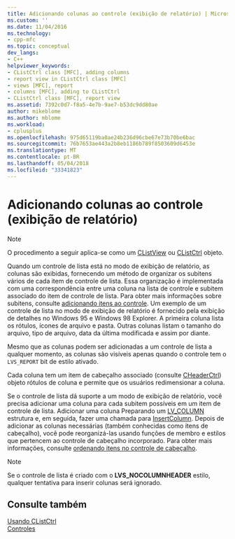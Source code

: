 ```yaml
---
title: Adicionando colunas ao controle (exibição de relatório) | Microsoft Docs
ms.custom: ''
ms.date: 11/04/2016
ms.technology:
- cpp-mfc
ms.topic: conceptual
dev_langs:
- C++
helpviewer_keywords:
- CListCtrl class [MFC], adding columns
- report view in CListCtrl class [MFC]
- views [MFC], report
- columns [MFC], adding to CListCtrl
- CListCtrl class [MFC], report view
ms.assetid: 7392c0d7-f8a5-4e7b-9ae7-b53dc9dd80ae
author: mikeblome
ms.author: mblome
ms.workload:
- cplusplus
ms.openlocfilehash: 975d65119ba0ae24b236d96cbe67e73b70be6bac
ms.sourcegitcommit: 76b7653ae443a2b8eb1186b789f8503609d6453e
ms.translationtype: MT
ms.contentlocale: pt-BR
ms.lasthandoff: 05/04/2018
ms.locfileid: "33341823"
---
```

# <a name="adding-columns-to-the-control-report-view"></a>Adicionando colunas ao controle (exibição de relatório)
> [!NOTE]
>  O procedimento a seguir aplica-se como um [CListView](../mfc/reference/clistview-class.md) ou [CListCtrl](../mfc/reference/clistctrl-class.md) objeto.  
  
 Quando um controle de lista está no modo de exibição de relatório, as colunas são exibidas, fornecendo um método de organizar os subitens vários de cada item de controle de lista. Essa organização é implementada com uma correspondência entre uma coluna na lista de controle e subitem associado do item de controle de lista. Para obter mais informações sobre subitens, consulte [adicionando itens ao controle](../mfc/adding-items-to-the-control.md). Um exemplo de um controle de lista no modo de exibição de relatório é fornecido pela exibição de detalhes no Windows 95 e Windows 98 Explorer. A primeira coluna lista os rótulos, ícones de arquivo e pasta. Outras colunas listam o tamanho do arquivo, tipo de arquivo, data da última modificada e assim por diante.  
  
 Mesmo que as colunas podem ser adicionadas a um controle de lista a qualquer momento, as colunas são visíveis apenas quando o controle tem o `LVS_REPORT` bit de estilo ativado.  
  
 Cada coluna tem um item de cabeçalho associado (consulte [CHeaderCtrl](../mfc/reference/cheaderctrl-class.md)) objeto rótulos de coluna e permite que os usuários redimensionar a coluna.  
  
 Se o controle de lista dá suporte a um modo de exibição de relatório, você precisa adicionar uma coluna para cada subitem possíveis em um item de controle de lista. Adicionar uma coluna Preparando um [LV_COLUMN](http://msdn.microsoft.com/library/windows/desktop/bb774743) estrutura e, em seguida, fazer uma chamada para [InsertColumn](../mfc/reference/clistctrl-class.md#insertcolumn). Depois de adicionar as colunas necessárias (também conhecidas como itens de cabeçalho), você pode reorganizá-las usando funções de membro e estilos que pertencem ao controle de cabeçalho incorporado. Para obter mais informações, consulte [ordenando itens no controle de cabeçalho](../mfc/ordering-items-in-the-header-control.md).  
  
> [!NOTE]
>  Se o controle de lista é criado com o **LVS_NOCOLUMNHEADER** estilo, qualquer tentativa para inserir colunas será ignorado.  
  
## <a name="see-also"></a>Consulte também  
 [Usando CListCtrl](../mfc/using-clistctrl.md)   
 [Controles](../mfc/controls-mfc.md)

